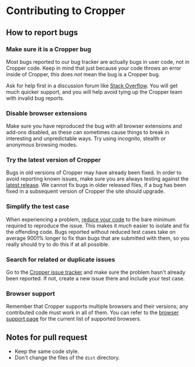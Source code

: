 # Contributing to Cropper


## How to report bugs


### Make sure it is a Cropper bug

Most bugs reported to our bug tracker are actually bugs in user code, not in Cropper code. Keep in mind that just because your code throws an error inside of Cropper, this does *not* mean the bug is a Cropper bug.

Ask for help first in a discussion forum like [Stack Overflow](http://stackoverflow.com/). You will get much quicker support, and you will help avoid tying up the Cropper team with invalid bug reports.


### Disable browser extensions

Make sure you have reproduced the bug with all browser extensions and add-ons disabled, as these can sometimes cause things to break in interesting and unpredictable ways. Try using incognito, stealth or anonymous browsing modes.


### Try the latest version of Cropper

Bugs in old versions of Cropper may have already been fixed. In order to avoid reporting known issues, make sure you are always testing against the [latest release](https://github.com/fengyuanchen/cropper/releases/latest). We cannot fix bugs in older released files, if a bug has been fixed in a subsequent version of Cropper the site should upgrade.


### Simplify the test case

When experiencing a problem, [reduce your code](http://webkit.org/quality/reduction.html) to the bare minimum required to reproduce the issue. This makes it *much* easier to isolate and fix the offending code. Bugs reported without reduced test cases take on average 9001% longer to fix than bugs that are submitted with them, so you really should try to do this if at all possible.


### Search for related or duplicate issues

Go to the [Cropper issue tracker](https://github.com/fengyuanchen/cropper/issues) and make sure the problem hasn't already been reported. If not, create a new issue there and include your test case.


### Browser support

Remember that Cropper supports multiple browsers and their versions; any contributed code must work in all of them. You can refer to the [browser support page](https://github.com/fengyuanchen/cropper#browser-support) for the current list of supported browsers.



## Notes for pull request

- Keep the same code style.
- Don't change the files of the `dist` directory.
